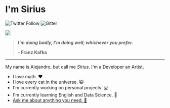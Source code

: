 # **<span class="__header-text">I'm Sirius</span>**
![Twitter Follow](https://img.shields.io/twitter/follow/sirius2051?color=e30032&label=%20%20Jos%C3%A9%20Alejandro%20Avil%C3%A9&style=for-the-badge)
![Gitter](https://img.shields.io/gitter/room/sirius2051/sirius2051?color=E30032&label=Sirius2051&style=for-the-badge)

<img src="https://pbs.twimg.com/profile_banners/1138268406212378624/1627466375/1500x500">

>  ***I’m doing badly, I’m doing well; whichever you prefer.***
>
> **- Franz Kafka**
---
My name is Alejandro, but call me *Sirius*. I'm a Developer an Artist.

- I love math. ❤️
- I love every cat in the universe. 😺
- I'm currently working on personal projects. 💻
- I'm currently learning English and Data Science. 🧠
- [Ask me about anything you need. 💬](https://t.me/sirius2051)
